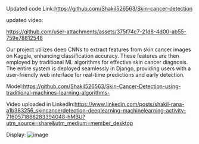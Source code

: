 
Updated code Link:https://github.com/Shakil526563/Skin-cancer-detection


updated video:

https://github.com/user-attachments/assets/375f74c7-21d8-4d00-ab55-759e78812548



Our project utilizes deep CNNs to extract features from skin cancer images on Kaggle, enhancing classification accuracy. These features are then employed by traditional ML algorithms for effective skin cancer diagnosis. The entire system is deployed seamlessly in Django, providing users with a user-friendly web interface for real-time predictions and early detection.


Model:https://github.com/Shakil526563/Skin-Cancer-Detection-using-traditional-machines-learning-algorithms-

Video uploaded in LinkedIn:https://www.linkedin.com/posts/shakil-rana-a1b383256_skincancerdetection-deeplearning-machinelearning-activity-7160571888283394048-hMBU?utm_source=share&utm_medium=member_desktop


Display:
![image](https://github.com/Shakil526563/Django-Skin-Cancer-Detection-Project/assets/100131954/715f71c5-ea93-441a-a13c-be3e23d07dee)

